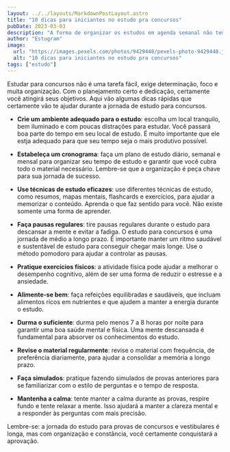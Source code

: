 ```yaml
---
layout: ../../layouts/MarkdownPostLayout.astro
title: "10 dicas para iniciantes no estudo pra concursos"
pubDate: 2023-03-03
description: "A forma de organizar os estudos em agenda semanal não tem nenhum problema… quando você está na escola, na faculdade, no cursinho, etc. Mas para o estudo individual, há uma forma melhor: ciclo de estudos."
author: "Estugram"
image:
  url: "https://images.pexels.com/photos/9429448/pexels-photo-9429448.jpeg?auto=compress&cs=tinysrgb&w=1260&h=750&dpr=1"
  alt: "10 dicas para iniciantes no estudo pra concursos"
tags: ["estudo"]
---
```

Estudar para concursos não é uma tarefa fácil, exige determinação, foco e muita organização. Com o planejamento certo e dedicação, certamente você atingirá seus objetivos.
Aqui vão algumas dicas rápidas que certamente vão te ajudar durante a jornada de estudo para concursos.

- **Crie um ambiente adequado para o estudo**: escolha um local tranquilo, bem iluminado e com poucas distrações para estudar. Você passará boa parte do tempo em seu local de estudo. É muito importante que ele estja adequado para que seu tempo seja o mais produtivo possível.

- **Estabeleça um cronograma**: faça um plano de estudo diário, semanal e mensal para organizar seu tempo de estudo e garantir que você cubra todo o material necessário. Lembre-se que a organização é peça chave para sua jornada de sucesso.

- **Use técnicas de estudo eficazes**: use diferentes técnicas de estudo, como resumos, mapas mentais, flashcards e exercícios, para ajudar a memorizar o conteúdo. Aprenda o que faz sentido para você. Não existe somente uma forma de aprender.

- **Faça pausas regulares**: tire pausas regulares durante o estudo para descansar a mente e evitar a fadiga. O estudo para concursos é uma jornada de médio a longo prazo. É importante manter um ritmo saudável e sustentável de estudo para conseguir chegar mais longe. Use o método pomodoro para ajudar a controlar as pausas.

- **Pratique exercícios físicos**: a atividade física pode ajudar a melhorar o desempenho cognitivo, além de ser uma forma de reduzir o estresse e a ansiedade.

- **Alimente-se bem**: faça refeições equilibradas e saudáveis, que incluam alimentos ricos em nutrientes e que ajudem a manter a energia durante o estudo.

- **Durma o suficiente**: durma pelo menos 7 a 8 horas por noite para garantir uma boa saúde mental e física. Uma mente descansada é fundamental para absorver os conhecimentos do estudo.

- **Revise o material regularmente**: revise o material com frequência, de preferência diariamente, para ajudar a consolidar a memória a longo prazo.

- **Faça simulados**: pratique fazendo simulados de provas anteriores para se familiarizar com o estilo de perguntas e o tempo de resposta.

- **Mantenha a calma**: tente manter a calma durante as provas, respire fundo e tente relaxar a mente. Isso ajudará a manter a clareza mental e a responder às perguntas com mais precisão.

Lembre-se: a jornada do estudo para provas de concursos e vestibulares é longa, mas com organização e constância, você certamente conquistará a aprovação.
